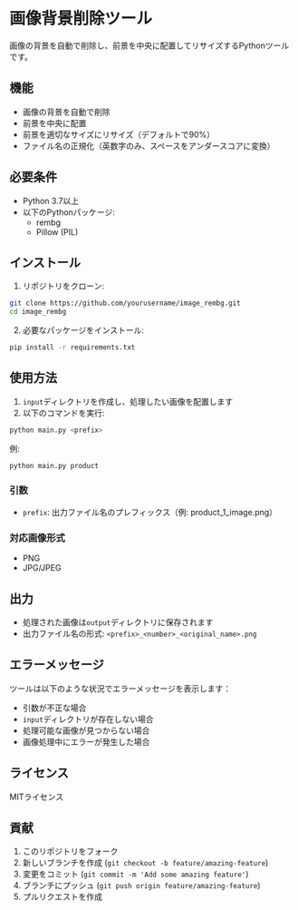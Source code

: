 # 画像背景削除ツール

画像の背景を自動で削除し、前景を中央に配置してリサイズするPythonツールです。

## 機能

- 画像の背景を自動で削除
- 前景を中央に配置
- 前景を適切なサイズにリサイズ（デフォルトで90%）
- ファイル名の正規化（英数字のみ、スペースをアンダースコアに変換）

## 必要条件

- Python 3.7以上
- 以下のPythonパッケージ:
  - rembg
  - Pillow (PIL)

## インストール

1. リポジトリをクローン:
```bash
git clone https://github.com/yourusername/image_rembg.git
cd image_rembg
```

2. 必要なパッケージをインストール:
```bash
pip install -r requirements.txt
```

## 使用方法

1. `input`ディレクトリを作成し、処理したい画像を配置します
2. 以下のコマンドを実行:
```bash
python main.py <prefix>
```

例:
```bash
python main.py product
```

### 引数

- `prefix`: 出力ファイル名のプレフィックス（例: product_1_image.png）

### 対応画像形式

- PNG
- JPG/JPEG

## 出力

- 処理された画像は`output`ディレクトリに保存されます
- 出力ファイル名の形式: `<prefix>_<number>_<original_name>.png`

## エラーメッセージ

ツールは以下のような状況でエラーメッセージを表示します：

- 引数が不正な場合
- `input`ディレクトリが存在しない場合
- 処理可能な画像が見つからない場合
- 画像処理中にエラーが発生した場合

## ライセンス

MITライセンス

## 貢献

1. このリポジトリをフォーク
2. 新しいブランチを作成 (`git checkout -b feature/amazing-feature`)
3. 変更をコミット (`git commit -m 'Add some amazing feature'`)
4. ブランチにプッシュ (`git push origin feature/amazing-feature`)
5. プルリクエストを作成 